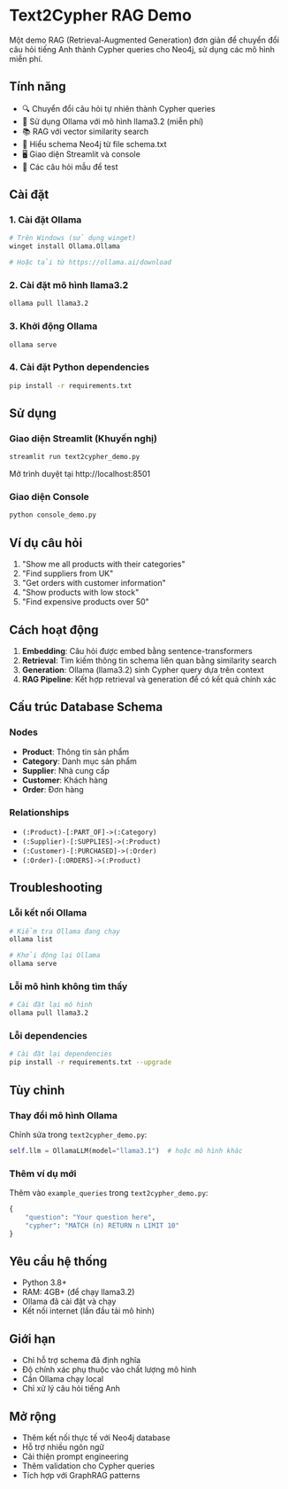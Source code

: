 # Text2Cypher RAG Demo

Một demo RAG (Retrieval-Augmented Generation) đơn giản để chuyển đổi câu hỏi tiếng Anh thành Cypher queries cho Neo4j, sử dụng các mô hình miễn phí.

## Tính năng

- 🔍 Chuyển đổi câu hỏi tự nhiên thành Cypher queries
- 🤖 Sử dụng Ollama với mô hình llama3.2 (miễn phí)
- 📚 RAG với vector similarity search
- 🎯 Hiểu schema Neo4j từ file schema.txt
- 🖥️ Giao diện Streamlit và console
- 📝 Các câu hỏi mẫu để test

## Cài đặt

### 1. Cài đặt Ollama

```bash
# Trên Windows (sử dụng winget)
winget install Ollama.Ollama

# Hoặc tải từ https://ollama.ai/download
```

### 2. Cài đặt mô hình llama3.2

```bash
ollama pull llama3.2
```

### 3. Khởi động Ollama

```bash
ollama serve
```

### 4. Cài đặt Python dependencies

```bash
pip install -r requirements.txt
```

## Sử dụng

### Giao diện Streamlit (Khuyến nghị)

```bash
streamlit run text2cypher_demo.py
```

Mở trình duyệt tại http://localhost:8501

### Giao diện Console

```bash
python console_demo.py
```

## Ví dụ câu hỏi

1. "Show me all products with their categories"
2. "Find suppliers from UK"
3. "Get orders with customer information"
4. "Show products with low stock"
5. "Find expensive products over 50"

## Cách hoạt động

1. **Embedding**: Câu hỏi được embed bằng sentence-transformers
2. **Retrieval**: Tìm kiếm thông tin schema liên quan bằng similarity search
3. **Generation**: Ollama (llama3.2) sinh Cypher query dựa trên context
4. **RAG Pipeline**: Kết hợp retrieval và generation để có kết quả chính xác

## Cấu trúc Database Schema

### Nodes
- **Product**: Thông tin sản phẩm
- **Category**: Danh mục sản phẩm  
- **Supplier**: Nhà cung cấp
- **Customer**: Khách hàng
- **Order**: Đơn hàng

### Relationships
- `(:Product)-[:PART_OF]->(:Category)`
- `(:Supplier)-[:SUPPLIES]->(:Product)`
- `(:Customer)-[:PURCHASED]->(:Order)`
- `(:Order)-[:ORDERS]->(:Product)`

## Troubleshooting

### Lỗi kết nối Ollama
```bash
# Kiểm tra Ollama đang chạy
ollama list

# Khởi động lại Ollama
ollama serve
```

### Lỗi mô hình không tìm thấy
```bash
# Cài đặt lại mô hình
ollama pull llama3.2
```

### Lỗi dependencies
```bash
# Cài đặt lại dependencies
pip install -r requirements.txt --upgrade
```

## Tùy chỉnh

### Thay đổi mô hình Ollama
Chỉnh sửa trong `text2cypher_demo.py`:
```python
self.llm = OllamaLLM(model="llama3.1")  # hoặc mô hình khác
```

### Thêm ví dụ mới
Thêm vào `example_queries` trong `text2cypher_demo.py`:
```python
{
    "question": "Your question here",
    "cypher": "MATCH (n) RETURN n LIMIT 10"
}
```

## Yêu cầu hệ thống

- Python 3.8+
- RAM: 4GB+ (để chạy llama3.2)
- Ollama đã cài đặt và chạy
- Kết nối internet (lần đầu tải mô hình)

## Giới hạn

- Chỉ hỗ trợ schema đã định nghĩa
- Độ chính xác phụ thuộc vào chất lượng mô hình
- Cần Ollama chạy local
- Chỉ xử lý câu hỏi tiếng Anh

## Mở rộng

- Thêm kết nối thực tế với Neo4j database
- Hỗ trợ nhiều ngôn ngữ
- Cải thiện prompt engineering
- Thêm validation cho Cypher queries
- Tích hợp với GraphRAG patterns 